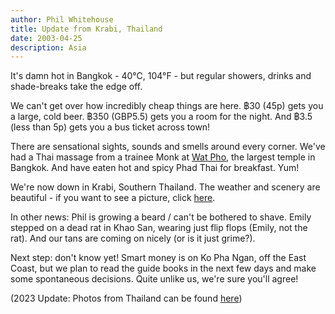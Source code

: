 ```yaml
---
author: Phil Whitehouse
title: Update from Krabi, Thailand
date: 2003-04-25
description: Asia
---
```


It's damn hot in Bangkok - 40°C, 104°F - but regular showers, drinks and shade-breaks take the edge off.

We can't get over how incredibly cheap things are here. ฿30 (45p) gets you a large, cold beer. ฿350 (GBP5.5) gets you a room for the night. And ฿3.5 (less than 5p) gets you a bus ticket across town!

There are sensational sights, sounds and smells around every corner. We've had a Thai massage from a trainee Monk at [Wat Pho](https://www.flickr.com/photos/philliecasablanca/2050121104/in/album-72157603244442706/), the largest temple in Bangkok. And have eaten hot and spicy Phad Thai for breakfast. Yum!

We're now down in Krabi, Southern Thailand. The weather and scenery are beautiful - if you want to see a picture, click [here](https://www.flickr.com/photos/philliecasablanca/2050121690/in/album-72157603244442706/).

In other news: Phil is growing a beard / can't be bothered to shave. Emily stepped on a dead rat in Khao San, wearing just flip flops (Emily, not the rat). And our tans are coming on nicely (or is it just grime?).

Next step: don't know yet! Smart money is on Ko Pha Ngan, off the East Coast, but we plan to read the guide books in the next few days and make some spontaneous decisions. Quite unlike us, we're sure you'll agree!

(2023 Update: Photos from Thailand can be found [here](https://www.flickr.com/photos/philliecasablanca/albums/72157603244442706))
